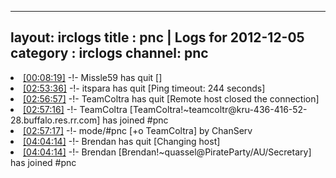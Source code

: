 
---
layout: irclogs
title : pnc | Logs for 2012-12-05
category : irclogs
channel: pnc
---
<li class="logitem"><a href="#00:08:19" name="00:08:19" class="time">[00:08:19]</a> -!- <span class="quit">Missle59</span> has quit [] </li>
<li class="logitem"><a href="#02:53:36" name="02:53:36" class="time">[02:53:36]</a> -!- <span class="quit">itspara</span> has quit [Ping timeout: 244 seconds] </li>
<li class="logitem"><a href="#02:56:57" name="02:56:57" class="time">[02:56:57]</a> -!- <span class="quit">TeamColtra</span> has quit [Remote host closed the connection] </li>
<li class="logitem"><a href="#02:57:16" name="02:57:16" class="time">[02:57:16]</a> -!- <span class="join">TeamColtra</span> [TeamColtra!~teamcoltr@kru-436-416-52-28.buffalo.res.rr.com] has joined #pnc </li>
<li class="logitem"><a href="#02:57:17" name="02:57:17" class="time">[02:57:17]</a> -!- mode/<span class="mode">#pnc</span> [+o TeamColtra] by ChanServ </li>
<li class="logitem"><a href="#04:04:14" name="04:04:14" class="time">[04:04:14]</a> -!- <span class="quit">Brendan</span> has quit [Changing host] </li>
<li class="logitem"><a href="#04:04:14" name="04:04:14" class="time">[04:04:14]</a> -!- <span class="join">Brendan</span> [Brendan!~quassel@PirateParty/AU/Secretary] has joined #pnc </li>


